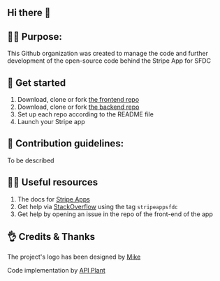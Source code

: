 ## Hi there 👋


## 🙋‍♀️ Purpose:
This Github organization was created to manage the code and further development of the open-source code behind the Stripe App for SFDC
## 🚀 Get started

1. Download, clone or fork [the frontend repo](https://github.com/sfdc-stripe/sfdc-stripe-frontend)
2. Download, clone or fork [the backend repo](https://github.com/sfdc-stripe/sfdc-stripe-backend)
3. Set up each repo according to the README file
4. Launch your Stripe app

## 🌈 Contribution guidelines:
To be described
## 👩‍💻 Useful resources
1. The docs for [Stripe Apps](https://stripe.com/docs/stripe-apps) 
2. Get help via [StackOverflow](https://stackoverflow.com/questions/tagged/sfdcstripe) using the tag `stripeappsfdc` 
3. Get help by opening an issue in the repo of the front-end of the app

## 👌 Credits & Thanks
The project's logo has been designed by [Mike](https://www.linkedin.com/in/DesignForsher)

Code implementation by [API Plant](https://www.apiplant.com)
